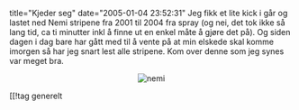 title="Kjeder seg"
date="2005-01-04 23:52:31"
Jeg fikk et lite kick i går og lastet ned Nemi stripene fra 2001 til 2004 fra spray (og nei, det tok ikke så lang tid, ca ti minutter inkl å finne ut en enkel måte å gjøre det på). Og siden dagen i dag bare har gått med til å vente på at min elskede skal komme imorgen så har jeg snart lest alle stripene. Kom over denne som jeg synes var meget bra.
<div align="center"><img src="http://stuff.slaskdot.org/nemi_03.07.24.gif" alt="nemi"  /></div>

[[!tag  generelt
